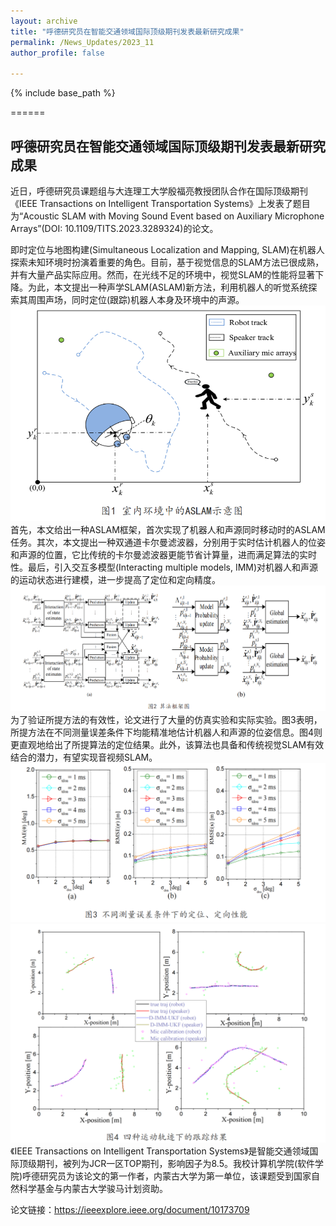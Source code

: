 ```yaml
---
layout: archive
title: "呼德研究员在智能交通领域国际顶级期刊发表最新研究成果"
permalink: /News_Updates/2023_11
author_profile: false

---
```


{% include base_path %}


======
## 呼德研究员在智能交通领域国际顶级期刊发表最新研究成果

近日，呼德研究员课题组与大连理工大学殷福亮教授团队合作在国际顶级期刊《IEEE Transactions on Intelligent Transportation Systems》上发表了题目为“Acoustic SLAM with Moving Sound Event based on Auxiliary Microphone Arrays”(DOI: 10.1109/TITS.2023.3289324)的论文。

即时定位与地图构建(Simultaneous Localization and Mapping, SLAM)在机器人探索未知环境时扮演着重要的角色。目前，基于视觉信息的SLAM方法已很成熟，并有大量产品实际应用。然而，在光线不足的环境中，视觉SLAM的性能将显著下降。为此，本文提出一种声学SLAM(ASLAM)新方法，利用机器人的听觉系统探索其周围声场，同时定位(跟踪)机器人本身及环境中的声源。
![图1](/images/2023_7_(1).png)
首先，本文给出一种ASLAM框架，首次实现了机器人和声源同时移动时的ASLAM任务。其次，本文提出一种双通道卡尔曼滤波器，分别用于实时估计机器人的位姿和声源的位置，它比传统的卡尔曼滤波器更能节省计算量，进而满足算法的实时性。最后，引入交互多模型(Interacting multiple models, IMM)对机器人和声源的运动状态进行建模，进一步提高了定位和定向精度。
![图2](/images/2023_7_(2).png)
为了验证所提方法的有效性，论文进行了大量的仿真实验和实际实验。图3表明，所提方法在不同测量误差条件下均能精准地估计机器人和声源的位姿信息。图4则更直观地给出了所提算法的定位结果。此外，该算法也具备和传统视觉SLAM有效结合的潜力，有望实现音视频SLAM。
![图3](/images/2023_7_(3).png)
![图4](/images/2023_7_(4).png)
《IEEE Transactions on Intelligent Transportation Systems》是智能交通领域国际顶级期刊，被列为JCR一区TOP期刊，影响因子为8.5。我校计算机学院(软件学院)呼德研究员为该论文的第一作者，内蒙古大学为第一单位，该课题受到国家自然科学基金与内蒙古大学骏马计划资助。

论文链接：https://ieeexplore.ieee.org/document/10173709
